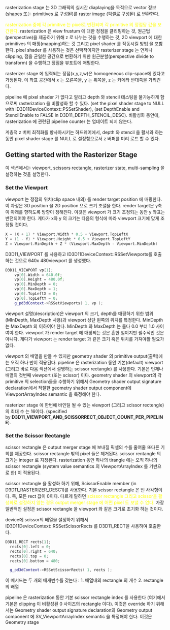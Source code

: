 rasterization stage 는 3D 그래픽의 실시간 diaplaying을 목적으로 vector 정보(shapes 또는 primitives 로 구성된)를 raster image (픽셀로 구성된) 로 변환한다. 

<span style="color: yellow">rasterization 중에 각 primitive 는 pixel로 변환되며 각 primitive 의 정점당 값을 보간한다.</span>  rasterization 은 view frustum 에 대한 정점을 클리핑하는 것, 원근법(perspective)을 제공하기 위해 z 로 나누는 것을 수행하는 것, 2D viewport 에 대한 primitives 의 매핑(mapping)하는 것 그리고 pixel shader 를 작동시킬 방법 을 포함한다. pixel shader 를 사용하는 것은 선택적이지만  rasterizer stage 는 언제나 clipping, 점을 균일한 공간으로 변환하기 위한 원근분할(perspective divide to transform) 을 수행하고 정점을 뷰포트에 매핑한다.

rasterizer stage 에 입력되는 정점(x,y,z,w)은 homogeneous clip-space에 있다고 가정된다. 이 좌표 공간에서 x 는 오른쪽을, y 는 위쪽을, z 는 카메라 반대쪽을 가리킨다.

pipeline 에 pixel shader 가 없다고 알리고 depth 와 stencil 테스팅을 불가능하게 함으로써  rasterization 을 비활성화 할 수 있다. (set the pixel shader stage to NULL with ID3D11DeviceContext::PSSetShader), (set DepthEnable and StencilEnable to FALSE in D3D11_DEPTH_STENCIL_DESC).
비활성화 동안에, rasterization 에 관련된 pipeline counter 는 업데이트 되지 않는다. 

계층적 z 버퍼 최적화를 향사아시키는 하드웨어에서, depth 와 stencil 을 활서와 하는 동안 pixel shader stage 를 NULL 로 설정함으로서 z 버퍼를 미리 로드 할 수 있다.


## Getting started with the Rasterizer Stage

이 섹션에서는 viewport, scissors rectangle, rasterizer state, multi-sampling 을 설정하는 것을 설명한다.

### Set the Viewport

viewport 는 정점의 위치(clip space 내의) 를 render target position 에 매핑한다. 이 과정은 3D position 을 2D position 으로 크기 조절을 한다. render target은 y축이 아래를 향하도록 방향이 정해진다. 이것은 viewport 가 크기 조정되는 동안 y 좌표는 반전되어야 한다. 게다가 x와 y 의 크기는 다음의 형식에 따라 viewport 크기에 맞게 조정될 것이다. 
```c++
X = (X + 1) * Viewport.Width * 0.5 + Viewport.TopLeftX
Y = (1 - Y) * Viewport.Height * 0.5 + Viewport.TopLeftY
Z = Viewport.MinDepth + Z * (Viewport.MaxDepth - Viewport.MinDepth)
```

 D3D11_VIEWPORT 를 사용하고 ID3D11DeviceContext::RSSetViewports를 호출하는 것으로 640x 480viewport 를 생성했다.
```c++
D3D11_VIEWPORT vp[1];
    vp[0].Width = 640.0f;
    vp[0].Height = 480.0f;
    vp[0].MinDepth = 0;
    vp[0].MaxDepth = 1;
    vp[0].TopLeftX = 0;
    vp[0].TopLeftY = 0;
    g_pd3dContext->RSSetViewports( 1, vp );
```

viewport 설명(description)은 viewport 의 크기, depth를 매핑하기 위한 범위(MInDepth, MaxDepth 사용)과 viewport 상단 왼쪽의 위치를 특정한다. MinDepth 는 MaxDepth 의 이하여야 한다. MinDepth 와 MaxDepth 는 둘다 0.0 부터 1.0 사이여야 한다.  viewport 가 render target 에 매핑되는 것은 흔한 일이지만 필수적인 것은 아니다. 게다가 viewport 는 render target 과 같은 크기 혹은 위치를 가져야할 필요가 없다.

viewport 의 배열을 만들 수 있지만   geometry shader 의 primitive output(출력)에는 오직 하나 만이 적용된다. pipeline 은 rasterization 동안 기본(default) viewport (그리고 바로 다음 섹션에서 설명하는 scissor rectangle) 를 사용한다. 기본은 언제나 배열의 첫번째 viewport (또는 scissor) 이다. geometry shader 의 viewport의 각 primitive 의 selection들을 수행하기 위해서 Geometry shader output signature declaration에서 적절한 geometry shader output component에 ViewportArrayIndex semantic 을 특정해야 한다. 

rasterizer stage 에 한번에 바인딜 될 수 있는 viewport (그리고 scissor rectengle)의 최대 수 는 16이다.  (specified by **D3D11_VIEWPORT_AND_SCISSORRECT_OBJECT_COUNT_PER_PIPELINE**).

### Set the Scissor Rectangle

scissor rectangle 은 output merger stage 에 보내질 픽셀의 수를 줄여줄 또다른 기회를 제공한다. scissor rectangle 밖의 pixel 들은 제거된다. scissor rentangle 의 크기는 integer 로 지정된다. rasterization 동안  하나의 tirangle 에는 오직 하나의 scissor rectangle (system value semantics 의 ViewportArrayIndex 를 기반으로 한) 이 적용된다. 

scissor rectangle 을 활성화 하기 위해, ScissorEnable member (in D3D11_RASTERIZER_DESC1)를 사용한다. 기본 scissor rectangle 은 빈 사각형이다. 즉, 모든 rect 값이 0이다. 다르게 말하면 <span style="color: yellow">scissor rectangle 그리고 scissor을 활성화로 설정하지 않는 경우 output merger stage 에 어떤 pixel 도 보낼 수 없다.</span> 가장 일반적인 설정은 scissor rectangle 을 viewport 와 같은 크기로 초기화 하는 것이다. 

device에 scissor의 배열을 설정하기 위해서 ID3D11DeviceContext::RSSetScissorRects 를 D3D11_RECT을 사용하여 호출한다.
```c++
D3D11_RECT rects[1];
  rects[0].left = 0;
  rects[0].right = 640;
  rects[0].top = 0;
  rects[0].bottom = 480;

  g_pd3dContext->RSSetScissorRects( 1, rects );
```

이 메서드는 두 개의 매개변수를 갖는다 : 1. 배열내의 rectangle 의 개수 2. rectangle 의 배열

pipeline 은 rasterization 동안 기본 scissor rectangle index 를 사용한다 (여기에서 기본은 clipping 이 비활성된 0 사이즈의 rectangle 이다). 이것은 override 하기 위해서는 Geometry shader output signature declaration의 Geometry output component 에 SV_ViewportArrayIndex semantic 을 특정해야 한다. 이것은 Geometry stage